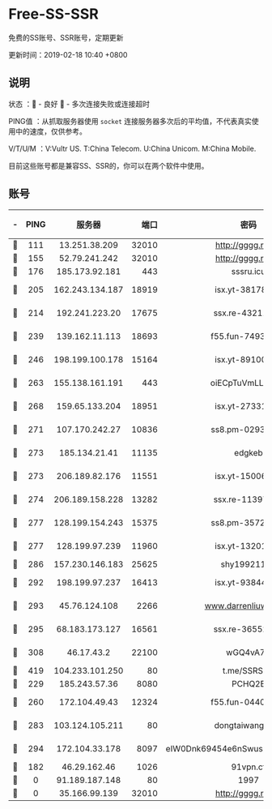 # Free-SS-SSR

免费的SS账号、SSR账号，定期更新

更新时间：2019-02-18 10:40 +0800

## 说明

状态     ：🙂 - 良好 🙁 - 多次连接失败或连接超时

PING值   ：从抓取服务器使用 `socket` 连接服务器多次后的平均值，不代表真实使用中的速度，仅供参考。

V/T/U/M  ：V:Vultr US. T:China Telecom. U:China Unicom. M:China Mobile.

目前这些账号都是兼容SS、SSR的，你可以在两个软件中使用。

## 账号

|-|PING|服务器|端口|密码|加密方式|区域|V/T/U/M|
|:----:|:----:|:-----:|-----:|:----:|:----:|:----:|:----:|
|🙂|111|13.251.38.209|32010|http://gggg.rocks|chacha20|SG|10↑/9↑/10↑/9↑|
|🙂|155|52.79.241.242|32010|http://gggg.rocks|chacha20|KR|8↑/9↑/9↑/9↑|
|🙂|176|185.173.92.181|443|sssru.icu|rc4-md5|RU|10↑/10↑/10↑/10↑|
|🙂|205|162.243.134.187|18919|isx.yt-38178502|aes-256-cfb|US|7↑/8↑/6↑/8↑|
|🙂|214|192.241.223.20|17675|ssx.re-43211385|aes-256-cfb|US|10↑/10↑/10↑/10↑|
|🙂|239|139.162.11.113|18693|f55.fun-74935090|aes-256-cfb|SG|10↑/10↑/10↑/10↑|
|🙂|246|198.199.100.178|15164|isx.yt-89100403|aes-256-cfb|US|7↑/8↑/6↑/8↑|
|🙂|263|155.138.161.191|443|oiECpTuVmLLxk4Ts|aes-256-cfb|US|8↑/10↑/10↑/10↑|
|🙂|268|159.65.133.204|18951|isx.yt-27331929|aes-256-cfb|SG|7↑/8↑/6↑/8↑|
|🙂|271|107.170.242.27|10836|ss8.pm-02934993|aes-256-cfb|US|10↑/10↑/10↑/10↑|
|🙂|273|185.134.21.41|11135|edgkeb|aes-256-cfb|GB|10↑/10↑/10↑/10↑|
|🙂|273|206.189.82.176|11551|isx.yt-15006347|aes-256-cfb|SG|7↑/8↑/6↑/8↑|
|🙂|274|206.189.158.228|13282|ssx.re-11397366|aes-256-cfb|SG|10↑/10↑/10↑/10↑|
|🙂|277|128.199.154.243|15375|ss8.pm-35729941|aes-256-cfb|SG|10↑/10↑/10↑/10↑|
|🙂|277|128.199.97.239|11960|isx.yt-13201034|aes-256-cfb|SG|7↑/8↑/6↑/8↑|
|🙂|286|157.230.146.183|25625|shy19921124|rc4-md5|US|10↑/10↑/10↑/10↑|
|🙂|292|198.199.97.237|16413|isx.yt-93844031|aes-256-cfb|US|7↑/8↑/6↑/8↑|
|🙂|293|45.76.124.108|2266|www.darrenliuwei.com|aes-256-cfb|AU|7↑/8↑/6↑/8↑|
|🙂|295|68.183.173.127|16561|ssx.re-36552338|aes-256-cfb|US|10↑/10↑/10↑/10↑|
|🙂|308|46.17.43.2|22100|wGQ4vA7D|aes-256-gcm|RU|4↓/10↑/10↑/10↑|
|🙂|419|104.233.101.250|80|t.me/SSRSUB|rc4-md5|CA|10↑/10↑/10↑/10↑|
|🙂|229|185.243.57.36|8080|PCHQ2E|rc4-md5|US|9↑/10↑/9↑/9↑|
|🙂|260|172.104.49.43|12324|f55.fun-04402862|aes-256-cfb|SG|10↑/10↑/10↑/10↑|
|🙂|283|103.124.105.211|80|dongtaiwang.com|aes-256-cfb|US|10↑/10↑/10↑/10↑|
|🙂|294|172.104.33.178|8097|eIW0Dnk69454e6nSwuspv9DmS201tQ0D|aes-256-cfb|SG|10↑/10↑/10↑/10↑|
|🙁|182|46.29.162.46|1026|91vpn.cf|rc4-md5|RU|8↓/9↑/10↑/10↑|
|🙁|0|91.189.187.148|80|1997|chacha20|US|10↑/10↑/10↑/10↑|
|🙁|0|35.166.99.139|32010|http://gggg.rocks|chacha20|US|9↓/9↓/10↑/9↓|
